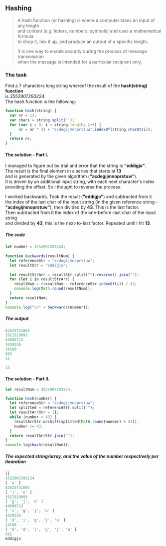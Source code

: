 ## Hashing

>A hash function (or hashing) is where a computer takes an input of any length   
and content (e.g. letters, numbers, symbols) and uses a mathematical formula   
to chop it, mix it up, and produce an output of a specific length.   
>
>It is one way to enable security during the process of message transmission   
when the message is intended for a particular recipient only.  

### The task

Find a 7 characters long string whereof the result of the **hash(string) function**   
is _3552907293224_.   
The hash function is the following:  

```javascript
function hash(string) {
  var nr = 13;
  var chars = string.split('');
  for (var i = 0; i < string.length; i++) {
      nr = nr * 43 + "acdegijmnoprstuw".indexOf(string.charAt(i));
  }
  return nr;
}
```

#### The solution - Part I.

I managed to figure out by trial and error that the string is **"eddigjo"**.  
The result is the final element in a series that starts at **13**   
and is generated by the given algorithm (**"acdegijmnoprstuw"**).   
It is driven by an additional input string, with each next character's index   providing the offset. So I thought to reverse the process.    

I worked backwards. Took the result (**"eddigjo"**) and subtracted from it   
the index of the last char of the input string (in the given reference string -   **"acdegijmnoprstuw"**), then divided by **43**. This is the last factor.   
Then subtracted from it the index of the one-before-last char of the input string  
and divided by **43**, this is the next-to-last factor. Repeated until I hit **13**.  

##### The code

```javascript
let number = 3552907293224;
 
function backwards(resultNum) {
  let referenceStr = "acdegijmnoprstuw";
  let resultStr = "eddigjo";
 
  let resultStrArr = resultStr.split("").reverse().join("");
  for (let i in resultStrArr) {
    resultNum = (resultNum - referenceStr.indexOf(i)) / 43;
    console.log(Math.round(resultNum));
  }
  return resultNum;
}
console.log("\n" + backwards(number));
```
##### The output

```javascript
82625751005
1921529093
44686723
1039226
24168
562
13

13
```

#### The solution - Part II.

```javascript
let resultNum = 3552907293224;

function hash(number) {
  let referenceStr = "acdegijmnoprstuw";
  let splitted = referenceStr.split("");
  let resultArrStr = [];
  while (number > 43) {
    resultArrStr.unshift(splitted[Math.round(number) % 43]);
    number /= 43;
  }
  return resultArrStr.join("");
}
console.log(hash(resultNum));
```

##### The expected string/array, and the value of the number respectively per itearation

```javascript
[]
3552907293224
[ 'o' ]
82625751005
[ 'j', 'o' ]
1921529093
[ 'g', 'j', 'o' ]
44686723
[ 'i', 'g', 'j', 'o' ]
1039226
[ 'd', 'i', 'g', 'j', 'o' ]
24168
[ 'd', 'd', 'i', 'g', 'j', 'o' ]
562
eddigjo
```
